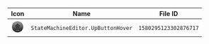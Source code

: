 | Icon | Name | File ID |
| ---  | ---  | ---     |
| ![](StateMachineEditor.UpButtonHover.png) | `StateMachineEditor.UpButtonHover` | `1580295123302876717` |
